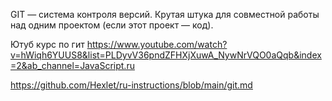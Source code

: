 
GIT — система контроля версий. Крутая штука для совместной работы над одним проектом (если этот проект — код). 

Ютуб курс по гит
https://www.youtube.com/watch?v=hWiqh6YUUS8&list=PLDyvV36pndZFHXjXuwA_NywNrVQO0aQqb&index=2&ab_channel=JavaScript.ru



https://github.com/Hexlet/ru-instructions/blob/main/git.md